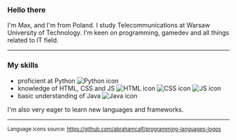 ### Hello there
I'm Max, and I'm from Poland. I study Telecommunications at Warsaw University of Technology. I'm keen on programming, gamedev and all things related to IT field.

---

### My skills
- proficient at Python ![Python icon](https://github.com/abrahamcalf/programming-languages-logos/blob/master/src/python/python_16x16.png)
- knowledge of HTML, CSS and JS ![HTML icon](https://github.com/abrahamcalf/programming-languages-logos/blob/master/src/html/html_16x16.png) ![CSS icon](https://github.com/abrahamcalf/programming-languages-logos/blob/master/src/css/css_16x16.png) ![JS icon](https://github.com/abrahamcalf/programming-languages-logos/blob/master/src/javascript/javascript_16x16.png)
- basic understanding of Java ![Java icon](https://github.com/abrahamcalf/programming-languages-logos/blob/master/src/java/java_16x16.png)

I'm also very eager to learn new languages and frameworks.


---
<sub>Language icons source: https://github.com/abrahamcalf/programming-languages-logos</sub>
